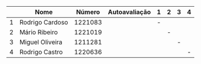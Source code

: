 |     | Nome            | Número  | Autoavaliação | 1   | 2   | 3   | 4   |
| --- | --------------- | ------- | ------------- | --- | --- | --- | --- |
| 1   | Rodrigo Cardoso | 1221083 |               | -   |     |     |     |
| 2   | Mário Ribeiro   | 1221019 |               |     | -   |     |     |
| 3   | Miguel Oliveira | 1211281 |               |     |     | -   |     |
| 4   | Rodrigo Castro  | 1220636 |               |     |     |     | -   |
